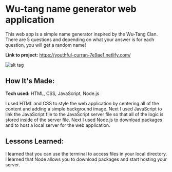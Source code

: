 # Wu-tang name generator web application
This web app is a simple name generator inspired by the Wu-Tang Clan. There are 5 questions and depending on what your answer is for each question, you will get a random name!


**Link to project:** https://youthful-curran-7e9ae1.netlify.com/

![alt tag](https://github.com/TimTran-Dev/wu-tang-generator-bootcamp/blob/answer/Wu-tang%20screenshot.png)

## How It's Made:

**Tech used:** HTML, CSS, JavaScript, Node.js

I used HTML and CSS to style the web application by centering all of the content and adding a simple background image. Next I used JavaScript to link the JavaScript file to the JavaScript server file so that all of the logic is stored inside of the server file. Next I used Node.js to download packages and to host a local server for the web application.

## Lessons Learned:

I learned that you can use the terminal to access files in your local directory. 
I learned that Node allows you to download packages and start hosting your server.
